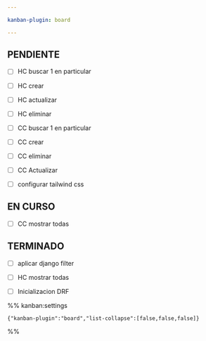 ```yaml
---

kanban-plugin: board

---
```


## PENDIENTE

- [ ] HC buscar 1 en particular
- [ ] HC crear
- [ ] HC actualizar
- [ ] HC eliminar
- [ ] CC buscar 1 en particular
- [ ] CC crear
- [ ] CC eliminar
- [ ] CC Actualizar
- [ ] configurar tailwind css


## EN CURSO

- [ ] CC mostrar todas


## TERMINADO

- [ ] aplicar django filter
- [ ] HC mostrar todas
- [ ] Inicializacion DRF




%% kanban:settings
```
{"kanban-plugin":"board","list-collapse":[false,false,false]}
```
%%